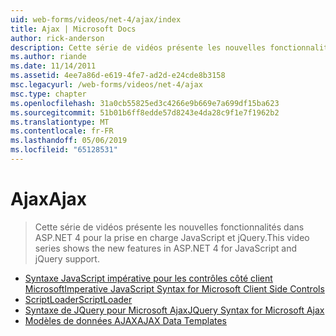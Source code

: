 ```yaml
---
uid: web-forms/videos/net-4/ajax/index
title: Ajax | Microsoft Docs
author: rick-anderson
description: Cette série de vidéos présente les nouvelles fonctionnalités dans ASP.NET 4 pour la prise en charge JavaScript et jQuery.
ms.author: riande
ms.date: 11/14/2011
ms.assetid: 4ee7a86d-e619-4fe7-ad2d-e24cde8b3158
msc.legacyurl: /web-forms/videos/net-4/ajax
msc.type: chapter
ms.openlocfilehash: 31a0cb55825ed3c4266e9b669e7a699df15ba623
ms.sourcegitcommit: 51b01b6ff8edde57d8243e4da28c9f1e7f1962b2
ms.translationtype: MT
ms.contentlocale: fr-FR
ms.lasthandoff: 05/06/2019
ms.locfileid: "65128531"
---
```

# <a name="ajax"></a><span data-ttu-id="e50df-103">Ajax</span><span class="sxs-lookup"><span data-stu-id="e50df-103">Ajax</span></span>

> <span data-ttu-id="e50df-104">Cette série de vidéos présente les nouvelles fonctionnalités dans ASP.NET 4 pour la prise en charge JavaScript et jQuery.</span><span class="sxs-lookup"><span data-stu-id="e50df-104">This video series shows the new features in ASP.NET 4 for JavaScript and jQuery support.</span></span>

- [<span data-ttu-id="e50df-105">Syntaxe JavaScript impérative pour les contrôles côté client Microsoft</span><span class="sxs-lookup"><span data-stu-id="e50df-105">Imperative JavaScript Syntax for Microsoft Client Side Controls</span></span>](aspnet-4-quick-hit-imperative-javascript-syntax-for-microsoft-client-side-controls.md)
- [<span data-ttu-id="e50df-106">ScriptLoader</span><span class="sxs-lookup"><span data-stu-id="e50df-106">ScriptLoader</span></span>](aspnet-4-quick-hit-the-scriptloader.md)
- [<span data-ttu-id="e50df-107">Syntaxe de JQuery pour Microsoft Ajax</span><span class="sxs-lookup"><span data-stu-id="e50df-107">JQuery Syntax for Microsoft Ajax</span></span>](aspnet-4-quick-hit-jquery-syntax-for-microsoft-ajax.md)
- [<span data-ttu-id="e50df-108">Modèles de données AJAX</span><span class="sxs-lookup"><span data-stu-id="e50df-108">AJAX Data Templates</span></span>](aspnet-4-quick-hit-ajax-data-templates.md)
